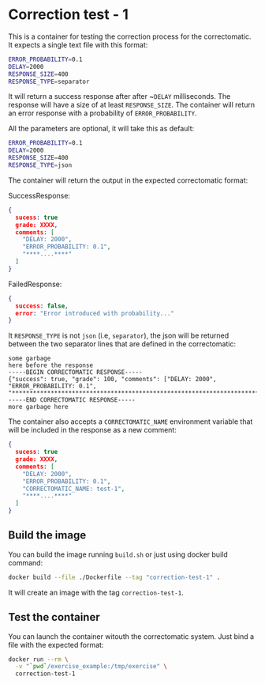 # Correction test - 1

This is a container for testing the correction process for the correctomatic. It expects a single text file with this format:

```sh
ERROR_PROBABILITY=0.1
DELAY=2000
RESPONSE_SIZE=400
RESPONSE_TYPE=separator
```

It will return a success response after after ~`DELAY` milliseconds. The response will have a size of at least `RESPONSE_SIZE`. The container will return an error response with a probability of `ERROR_PROBABILITY`.

All the parameters are optional, it will take this as default:
```sh
ERROR_PROBABILITY=0.1
DELAY=2000
RESPONSE_SIZE=400
RESPONSE_TYPE=json
```

The container will return the output in the expected correctomatic format:

SuccessResponse:
```json
{
  sucess: true
  grade: XXXX,
  comments: [
    "DELAY: 2000",
    "ERROR_PROBABILITY: 0.1",
    "****....****"
  ]
}
```

FailedResponse:
```json
{
  success: false,
  error: "Error introduced with probability..."
}
```

It `RESPONSE_TYPE` is not `json` (i.e, `separator`), the json will be returned between the two separator lines that are defined in the correctomatic:
```
some garbage
here before the response
-----BEGIN CORRECTOMATIC RESPONSE-----
{"success": true, "grade": 100, "comments": ["DELAY: 2000", "ERROR_PROBABILITY: 0.1", "**********************************************************************************************************************************************************************************************************************************************************************************************************************"]}
-----END CORRECTOMATIC RESPONSE-----
more garbage here
```

The container also accepts a `CORRECTOMATIC_NAME` environment variable that will be included in the response as a new comment:
```json
{
  sucess: true
  grade: XXXX,
  comments: [
    "DELAY: 2000",
    "ERROR_PROBABILITY: 0.1",
    "CORRECTOMATIC_NAME: test-1",
    "****....****"
  ]
}
```


## Build the image

You can build the image running `build.sh` or just using docker build command:
```sh
docker build --file ./Dockerfile --tag "correction-test-1" .
```

It will create an image with the tag `correction-test-1`.

## Test the container

You can launch the container witouth the correctomatic system. Just bind a file with the expected format:

```sh
docker run --rm \
  -v "`pwd`/exercise_example:/tmp/exercise" \
  correction-test-1
```
